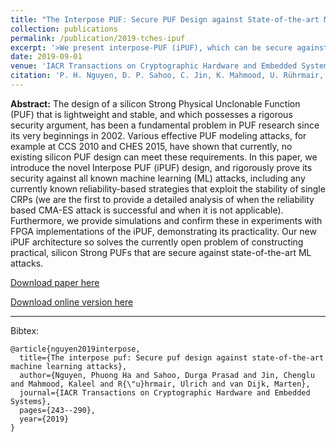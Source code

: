 ```yaml
---
title: "The Interpose PUF: Secure PUF Design against State-of-the-art Machine Learning Attacks"
collection: publications
permalink: /publication/2019-tches-ipuf
excerpt: '>We present interpose-PUF (iPUF), which can be secure against all known machine learning-based attacks, including logistic regression, deep learning, CMA-ES, reliability-based attacks, etc.' 
date: 2019-09-01
venue: 'IACR Transactions on Cryptographic Hardware and Embedded Systems (TCHES)'
citation: 'P. H. Nguyen, D. P. Sahoo, C. Jin, K. Mahmood, U. Rührmair, and M. van Dijk. (2019). &quot;The Interpose PUF: Secure PUF Design against State-of-the-art Machine Learning Attacks&quot; <i>IACR Transactions on Cryptographic Hardware and Embedded Systems (TCHES)</i>.'
---
```


<b>Abstract:</b> The design of a silicon Strong Physical Unclonable Function (PUF) that is lightweight and stable, and which possesses a rigorous security argument, has been a fundamental problem in PUF research since its very beginnings in 2002. Various effective PUF modeling attacks, for example at CCS 2010 and CHES 2015, have shown that currently, no existing silicon PUF design can meet these requirements. In this paper, we introduce the novel Interpose PUF (iPUF) design, and rigorously prove its security against all known machine learning (ML) attacks, including any currently known reliability-based strategies that exploit the stability of single CRPs (we are the first to provide a detailed analysis of when the reliability based CMA-ES attack is successful and when it is not applicable). Furthermore, we provide simulations and confirm these in experiments with FPGA implementations of the iPUF, demonstrating
its practicality. Our new iPUF architecture so solves the currently open problem of constructing practical, silicon Strong PUFs that are secure against state-of-the-art ML attacks.

[Download paper here](https://tches.iacr.org/index.php/TCHES/article/view/8351)

[Download online version here](https://eprint.iacr.org/2018/350)

---

Bibtex:

```
@article{nguyen2019interpose,
  title={The interpose puf: Secure puf design against state-of-the-art machine learning attacks},
  author={Nguyen, Phuong Ha and Sahoo, Durga Prasad and Jin, Chenglu and Mahmood, Kaleel and R{\"u}hrmair, Ulrich and van Dijk, Marten},
  journal={IACR Transactions on Cryptographic Hardware and Embedded Systems},
  pages={243--290},
  year={2019}
}
```